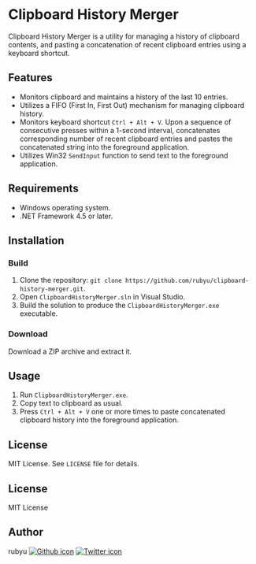 # Clipboard History Merger

Clipboard History Merger is a utility for managing a history of clipboard contents, and pasting a concatenation of recent clipboard entries using a keyboard shortcut.

## Features

- Monitors clipboard and maintains a history of the last 10 entries.
- Utilizes a FIFO (First In, First Out) mechanism for managing clipboard history.
- Monitors keyboard shortcut `Ctrl + Alt + V`. Upon a sequence of consecutive presses within a 1-second interval, concatenates corresponding number of recent clipboard entries and pastes the concatenated string into the foreground application.
- Utilizes Win32 `SendInput` function to send text to the foreground application.

## Requirements

- Windows operating system.
- .NET Framework 4.5 or later.

## Installation

### Build
1. Clone the repository: `git clone https://github.com/rubyu/clipboard-history-merger.git`.
2. Open `ClipboardHistoryMerger.sln` in Visual Studio.
3. Build the solution to produce the `ClipboardHistoryMerger.exe` executable.

### Download
Download a ZIP archive and extract it.

## Usage

1. Run `ClipboardHistoryMerger.exe`.
2. Copy text to clipboard as usual.
3. Press `Ctrl + Alt + V` one or more times to paste concatenated clipboard history into the foreground application.

## License

MIT License. See `LICENSE` file for details.

## License

MIT License

## Author

rubyu [![Github icon](http://i.imgur.com/9I6NRUm.png)](https://github.com/rubyu) [![Twitter icon](http://i.imgur.com/wWzX9uB.png)](https://twitter.com/ruby_u)
